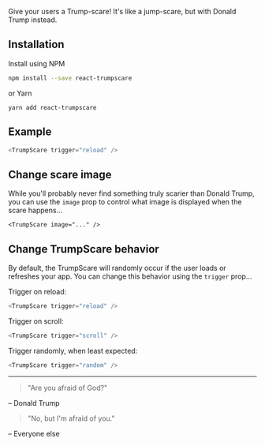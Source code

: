 Give your users a Trump-scare! It's like a jump-scare, but with Donald Trump instead.


## Installation

Install using NPM
```bash
npm install --save react-trumpscare
```

or Yarn
```
yarn add react-trumpscare
```

## Example

```js
<TrumpScare trigger="reload" />
```

## Change scare image

While you'll probably never find something truly scarier than Donald Trump, you can use the `image` prop to control what image is displayed when the scare happens...

```
<TrumpScare image="..." />
```

## Change TrumpScare behavior

By default, the TrumpScare will randomly occur if the user loads or refreshes your app. You can change this behavior using the `trigger` prop...

Trigger on reload:
```js
<TrumpScare trigger="reload" />
```

Trigger on scroll:

```js
<TrumpScare trigger="scroll" />
```

Trigger randomly, when least expected:

```js
<TrumpScare trigger="random" />
```

---

> "Are you afraid of God?"

– Donald Trump

> "No, but I'm afraid of you."

– Everyone else
